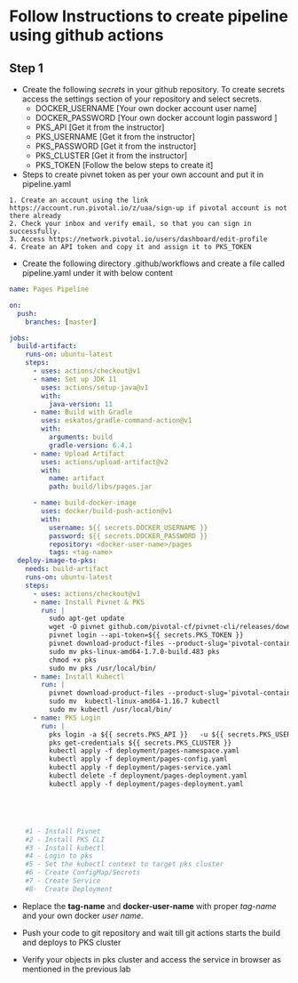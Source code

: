 # Follow Instructions to create pipeline using github actions

## Step 1
- Create the following *secrets* in your github repository. To create secrets access  the settings section of your repository and select secrets.
    * DOCKER_USERNAME [Your own docker account user name]
    * DOCKER_PASSWORD [Your own docker account login password ]
    * PKS_API [Get it from the instructor]
    * PKS_USERNAME [Get it from the instructor]
    * PKS_PASSWORD [Get it from the instructor]
    * PKS_CLUSTER [Get it from the instructor]
    * PKS_TOKEN [Follow the below steps to create it]
- Steps to create pivnet token as per your own account and put it in pipeline.yaml
```text
1. Create an account using the link https://account.run.pivotal.io/z/uaa/sign-up if pivotal account is not there already
2. Check your inbox and verify email, so that you can sign in successfully.
3. Access https://network.pivotal.io/users/dashboard/edit-profile
4. Create an API token and copy it and assign it to PKS_TOKEN
```
- Create the following directory .github/workflows and create a file called pipeline.yaml under it with below content
```yaml
name: Pages Pipeline

on:
  push:
    branches: [master]

jobs:
  build-artifact:
    runs-on: ubuntu-latest
    steps:
      - uses: actions/checkout@v1
      - name: Set up JDK 11
        uses: actions/setup-java@v1
        with:
          java-version: 11
      - name: Build with Gradle
        uses: eskatos/gradle-command-action@v1
        with:
          arguments: build
          gradle-version: 6.4.1
      - name: Upload Artifact
        uses: actions/upload-artifact@v2
        with:
          name: artifact
          path: build/libs/pages.jar

      - name: build-docker-image
        uses: docker/build-push-action@v1
        with:
          username: ${{ secrets.DOCKER_USERNAME }}
          password: ${{ secrets.DOCKER_PASSWORD }}
          repository: <docker-user-name>/pages
          tags: <tag-name>
  deploy-image-to-pks:
    needs: build-artifact
    runs-on: ubuntu-latest
    steps:
      - uses: actions/checkout@v1
      - name: Install Pivnet & PKS
        run: |
          sudo apt-get update
          wget -O pivnet github.com/pivotal-cf/pivnet-cli/releases/download/v0.0.55/pivnet-linux-amd64-0.0.55 && chmod +x pivnet && sudo mv pivnet /usr/local/bin
          pivnet login --api-token=${{ secrets.PKS_TOKEN }}
          pivnet download-product-files --product-slug='pivotal-container-service' --release-version='1.7.0' --product-file-id=646536
          sudo mv pks-linux-amd64-1.7.0-build.483 pks
          chmod +x pks
          sudo mv pks /usr/local/bin/
      - name: Install Kubectl
        run: |
          pivnet download-product-files --product-slug='pivotal-container-service' --release-version='1.7.0' --product-file-id=633728
          sudo mv  kubectl-linux-amd64-1.16.7 kubectl
          sudo mv kubectl /usr/local/bin/
      - name: PKS Login
        run: |
          pks login -a ${{ secrets.PKS_API }}   -u ${{ secrets.PKS_USERNAME }} -k -p ${{ secrets.PKS_PASSWORD }}
          pks get-credentials ${{ secrets.PKS_CLUSTER }}
          kubectl apply -f deployment/pages-namespace.yaml
          kubectl apply -f deployment/pages-config.yaml
          kubectl apply -f deployment/pages-service.yaml
          kubectl delete -f deployment/pages-deployment.yaml
          kubectl apply -f deployment/pages-deployment.yaml





    #1 - Install Pivnet
    #2 - Install PKS CLI
    #3 - Install kubectl
    #4 - Login to pks
    #5 - Set the kubectl context to target pks cluster
    #6 - Create ConfigMap/Secrets
    #7 - Create Service
    #8-  Create Deployment
```
- Replace the **tag-name** and **docker-user-name** with proper *tag-name* and your own docker *user name*.

- Push your code to git repository and wait till git actions starts the build and deploys to PKS cluster
- Verify your objects in pks cluster and access the service in browser as mentioned in the previous lab